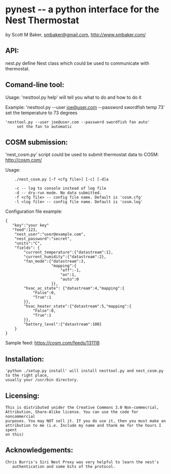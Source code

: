  pynest -- a python interface for the Nest Thermostat
==================================
 by Scott M Baker, smbaker@gmail.com, http://www.smbaker.com/

API:
----

nest.py define Nest class which could be used to communicate with thermostat.

Comand-line tool:
--------------
 Usage:
    'nesttool.py help' will tell you what to do and how to do it

 Example:
    'nesttool.py --user joe@user.com --password swordfish temp 73'
         set the temperature to 73 degrees

    'nesttool.py --user joe@user.com --password swordfish fan auto'
         set the fan to automatic


COSM submission:
---------------

'nest_cosm.py' script could be used to submit thermostat data to COSM: http://cosm.com/ 

Usage:

        ./nest_cosm.py [-f <cfg file>] [-c] [-d]a

        -c -- log to console instead of log file
        -d -- dry-run mode. No data submitted.
        -f <cfg file> -- config file name. Default is 'cosm.cfg'
        -l <log file> -- config file name. Default is 'cosm.log'

Configuration file example:

    {
       "key":"your key"
       "feed":123,
        "nest_user":"user@example.com",
        "nest_password":"secret",
        "units":"C",
        "fields": {
            "current_temperature":{"datastream":1},
            "current_humidity":{"datastream":2},
            "fan_mode":{"datastream":3, 
                        "mapping":{
                            "off":-1,
                            "on":1,
                            "auto":0
                        }},
            "hvac_ac_state": {"datastream":4,"mapping":{
                "False":0,
                "True":1
            }},
            "hvac_heater_state":{"datastream":5,"mapping":{
                "False":0,
                "True":1
            }},
            "battery_level":{"datastream":100}
        }
    }
       
Sample feed: https://cosm.com/feeds/131118

    

Installation:
----------
    'python ./setup.py install' will install nesttool.py and nest_cosm.py to the right place,
    usually your /usr/bin directory.

Licensing:
---------
    This is distributed unider the Creative Commons 3.0 Non-commecrial,
    Attribution, Share-Alike license. You can use the code for noncommercial
    purposes. You may NOT sell it. If you do use it, then you must make an
    attribution to me (i.e. Include my name and thank me for the hours I spent
    on this)

Acknowledgements:
----------------
    Chris Burris's Siri Nest Proxy was very helpful to learn the nest's
       authentication and some bits of the protocol.

